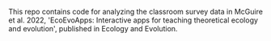 This repo contains code for analyzing the classroom survey data in McGuire et al. 2022, 'EcoEvoApps: Interactive apps for teaching theoretical ecology and evolution', published in Ecology and Evolution.
